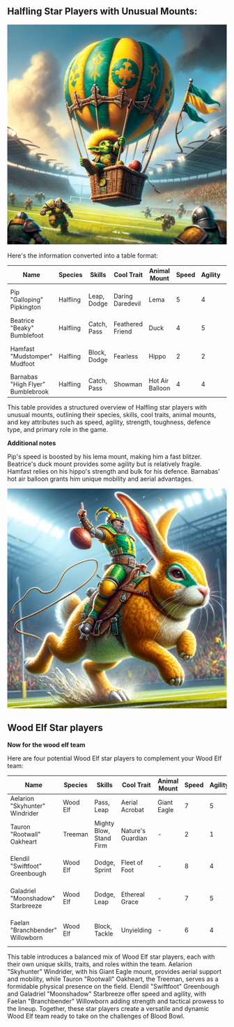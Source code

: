 
## Halfling Star Players with Unusual Mounts:

![Alt text](/Images/balloon_rider.jpeg)


Here's the information converted into a table format:

| Name                           | Species   | Skills           | Cool Trait          | Animal Mount    | Speed | Agility | Strength | Toughness | Defense Type                    | Primary Role |
|--------------------------------|-----------|------------------|---------------------|-----------------|-------|---------|----------|-----------|---------------------------------|--------------|
| Pip "Galloping" Pipkington     | Halfling  | Leap, Dodge      | Daring Daredevil    | Lema            | 5     | 4       | 3        | 3         | Evasive (dodges and mount speed) | Blitzer      |
| Beatrice "Beaky" Bumblefoot    | Halfling  | Catch, Pass      | Feathered Friend    | Duck            | 4     | 5       | 2        | 2         | Balanced (agility and mount)     | Catcher      |
| Hamfast "Mudstomper" Mudfoot   | Halfling  | Block, Dodge     | Fearless            | Hippo           | 2     | 2       | 5        | 5         | Strength-based (hippo assistance)| Lineman      |
| Barnabas "High Flyer" Bumblebrook | Halfling  | Catch, Pass      | Showman            | Hot Air Balloon | 4     | 4       | 3        | 2         | Evasive (mobility and height)    | Catcher      |

This table provides a structured overview of Halfling star players with unusual mounts, outlining their species, skills, cool traits, animal mounts, and key attributes such as speed, agility, strength, toughness, defence type, and primary role in the game.

**Additional notes**

Pip's speed is boosted by his lema mount, making him a fast blitzer.
Beatrice's duck mount provides some agility but is relatively fragile.
Hamfast relies on his hippo's strength and bulk for his defence.
Barnabas' hot air balloon grants him unique mobility and aerial advantages.

![Alt text](/Images/Rabit_rider.webp)



## Wood Elf Star players

**Now for the wood elf team**


Here are four potential Wood Elf star players to complement your Wood Elf team:

| Name                             | Species     | Skills                    | Cool Trait                | Animal Mount    | Speed | Agility | Strength | Toughness | Defense Type                 | Primary Role   |
|----------------------------------|-------------|---------------------------|---------------------------|-----------------|-------|---------|----------|-----------|------------------------------|----------------|
| Aelarion "Skyhunter" Windrider   | Wood Elf    | Pass, Leap                | Aerial Acrobat            | Giant Eagle     | 7     | 5       | 3        | 3         | Evasive (aerial mobility)    | Thrower        |
| Tauron "Rootwall" Oakheart       | Treeman     | Mighty Blow, Stand Firm   | Nature's Guardian         | -               | 2     | 1       | 6        | 9         | Immovable (physical presence)| Lineman        |
| Elendil "Swiftfoot" Greenbough   | Wood Elf    | Dodge, Sprint             | Fleet of Foot             | -               | 8     | 4       | 2        | 2         | Evasive (speed and agility)  | Catcher        |
| Galadriel "Moonshadow" Starbreeze| Wood Elf    | Dodge, Leap               | Ethereal Grace            | -               | 7     | 5       | 3        | 3         | Evasive (agility and stealth)| Blitzer        |
| Faelan "Branchbender" Willowborn | Wood Elf    | Block, Tackle             | Unyielding                | -               | 6     | 4       | 3        | 3         | Balanced (strength and agility)| Blitzer       |

This table introduces a balanced mix of Wood Elf star players, each with their own unique skills, traits, and roles within the team. Aelarion "Skyhunter" Windrider, with his Giant Eagle mount, provides aerial support and mobility, while Tauron "Rootwall" Oakheart, the Treeman, serves as a formidable physical presence on the field. Elendil "Swiftfoot" Greenbough and Galadriel "Moonshadow" Starbreeze offer speed and agility, with Faelan "Branchbender" Willowborn adding strength and tactical prowess to the lineup. Together, these star players create a versatile and dynamic Wood Elf team ready to take on the challenges of Blood Bowl.

